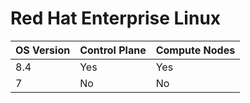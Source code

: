 # Red Hat Enterprise Linux

| OS Version 	| Control Plane 	| Compute Nodes 	|
|------------	|--------------------	|---------------	|
| 8.4          	|        Yes            	|       Yes        	|
| 7          	|        No           	|           No    	|
